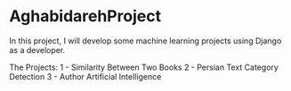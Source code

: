 # AghabidarehProject
In this project, I will develop some machine learning projects using Django as a developer.

The Projects:
1 - Similarity Between Two Books
2 - Persian Text Category Detection
3 - Author Artificial Intelligence
